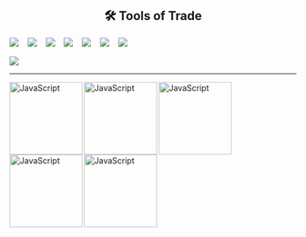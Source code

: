 

<h2 align="center"> 🛠 Tools of Trade</h2>
<p align="center">

  <img src="https://img.shields.io/badge/-Node.js-339933?logo=Node.js&logoColor=white&style=plastic" />&nbsp;&nbsp;&nbsp;
  <img src="https://img.shields.io/badge/-Javascript-F7DF1E?logo=javascript&logoColor=white&style=plastic" />&nbsp;&nbsp;&nbsp;
  <img src="https://img.shields.io/badge/-HTML5-E34F26?logo=html5&logoColor=white&style=plastic" />&nbsp;&nbsp;&nbsp;
  <img src="https://img.shields.io/badge/-CSS3-1572B6?logo=css3&logoColor=white&style=plastic" />&nbsp;&nbsp;&nbsp;
  <img src="https://img.shields.io/badge/-Bootstrap-7952B3?logo=bootstrap&logoColor=white&style=plastic" />&nbsp;&nbsp;&nbsp;
  <img src="https://img.shields.io/badge/-Git-F05032?logo=Git&logoColor=white&style=plastic" />&nbsp;&nbsp;&nbsp;
  <img src="https://img.shields.io/badge/-NPM-CB3837?logo=npm&logoColor=white&style=plastic" />&nbsp;&nbsp;&nbsp;
  
  ![](https://www.codewars.com/users/silv999r/badges/micro)
  
</p>

---



<img align="left" alt="JavaScript" width="128px" src="https://cdn3.iconfinder.com/data/icons/impossible-shapes-volume-3/128/4a-512.png" />

<img align="left" alt="JavaScript" width="128px" src="https://i.pinimg.com/originals/9b/a2/71/9ba271bda9f06336c7cb07a76d8b4c49.png" />

<img align="left" alt="JavaScript" width="128px" src="https://cdn3.iconfinder.com/data/icons/impossible-shapes-volume-3/128/1a-512.png" />

<img align="left" alt="JavaScript" width="128px" src="https://i.pinimg.com/originals/a9/dc/3a/a9dc3ab32e0be9a8a9ba5c6c728b4a00.png" />

<img align="left" alt="JavaScript" width="128px" src="https://static.thenounproject.com/png/372365-200.png" />




